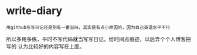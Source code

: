# write-diary
    用github写写日记还是别有一番滋味，其实是有点小原因的，因为自己英语水平不行
所以多用多练，平时不写代码就当写写日记，给时间点痕迹，以后弄个个人博客把写的
认为比较好的内容写在上面。
